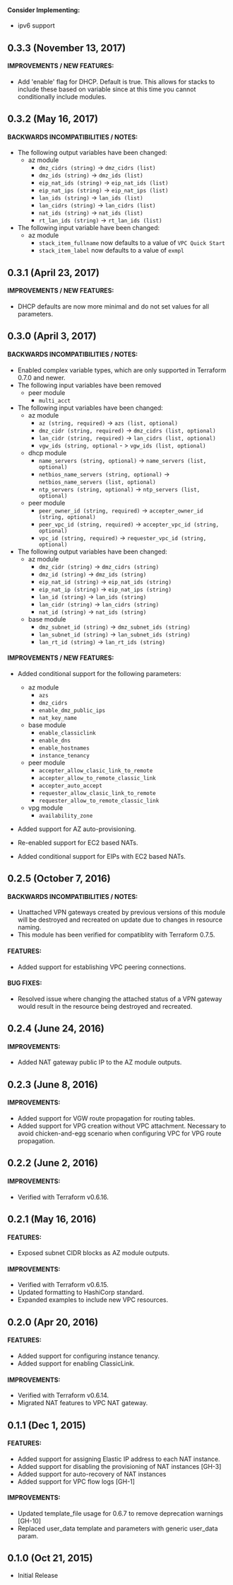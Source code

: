 #### Consider Implementing:
* ipv6 support

## 0.3.3 (November 13, 2017)

#### IMPROVEMENTS / NEW FEATURES:
* Add 'enable' flag for DHCP.  Default is true.  This allows for stacks to include these based on variable since at this time you cannot conditionally include modules.

## 0.3.2 (May 16, 2017)

#### BACKWARDS INCOMPATIBILITIES / NOTES:
* The following output variables have been changed:
  * az module
    * `dmz_cidrs (string)` -> `dmz_cidrs (list)`
    * `dmz_ids (string)` -> `dmz_ids (list)`
    * `eip_nat_ids (string)` -> `eip_nat_ids (list)`
    * `eip_nat_ips (string)` -> `eip_nat_ips (list)`
    * `lan_ids (string)` -> `lan_ids (list)`
    * `lan_cidrs (string)` -> `lan_cidrs (list)`
    * `nat_ids (string)` -> `nat_ids (list)`
    * `rt_lan_ids (string)` -> `rt_lan_ids (list)`
* The following input variable have been changed:
  * az module
    * `stack_item_fullname` now defaults to a value of `VPC Quick Start`
    * `stack_item_label` now defaults to a value of `exmpl`

## 0.3.1 (April 23, 2017)

#### IMPROVEMENTS / NEW FEATURES:
* DHCP defaults are now more minimal and do not set values for all parameters.

## 0.3.0 (April 3, 2017)

#### BACKWARDS INCOMPATIBILITIES / NOTES:
* Enabled complex variable types, which are only supported in Terraform 0.7.0 and newer.
* The following input variables have been removed
  * peer module
    * `multi_acct`
* The following input variables have been changed:
  * az module
    * `az (string, required)` -> `azs (list, optional)`
    * `dmz_cidr (string, required)` -> `dmz_cidrs (list, optional)`
    * `lan_cidr (string, required)` -> `lan_cidrs (list, optional)`
    * `vgw_ids (string, optional` - > `vgw_ids (list, optional)`
  * dhcp module
    * `name_servers (string, optional)` -> `name_servers (list, optional)`
    * `netbios_name_servers (string, optional)` -> `netbios_name_servers (list, optional)`
    * `ntp_servers (string, optional)` -> `ntp_servers (list, optional)`
  * peer module
    * `peer_owner_id (string, required)` -> `accepter_owner_id (string, optional)`
    * `peer_vpc_id (string, required)` -> `accepter_vpc_id (string, optional)`
    * `vpc_id (string, required)` -> `requester_vpc_id (string, optional)`
* The following output variables have been changed:
  * az module
    * `dmz_cidr (string)` -> `dmz_cidrs (string)`
    * `dmz_id (string)` -> `dmz_ids (string)`
    * `eip_nat_id (string)` -> `eip_nat_ids (string)`
    * `eip_nat_ip (string)` -> `eip_nat_ips (string)`
    * `lan_id (string)` -> `lan_ids (string)`
    * `lan_cidr (string)` -> `lan_cidrs (string)`
    * `nat_id (string)` -> `nat_ids (string)`
  * base module
    * `dmz_subnet_id (string)` -> `dmz_subnet_ids (string)`
    * `lan_subnet_id (string)` -> `lan_subnet_ids (string)`
    * `lan_rt_id (string)` -> `lan_rt_ids (string)`

#### IMPROVEMENTS / NEW FEATURES:
* Added conditional support for the following parameters:
  * az module
    * `azs`
    * `dmz_cidrs`
    * `enable_dmz_public_ips`
    * `nat_key_name`
  * base module
    * `enable_classiclink`
    * `enable_dns`
    * `enable_hostnames`
    * `instance_tenancy`
  * peer module
    * `accepter_allow_clasic_link_to_remote`
    * `accepter_allow_to_remote_classic_link`
    * `accepter_auto_accept`
    * `requester_allow_clasic_link_to_remote`
    * `requester_allow_to_remote_classic_link`
  * vpg module
    * `availability_zone`

* Added support for AZ auto-provisioning.
* Re-enabled support for EC2 based NATs.
* Added conditional support for EIPs with EC2 based NATs.

## 0.2.5 (October 7, 2016)

#### BACKWARDS INCOMPATIBILITIES / NOTES:
* Unattached VPN gateways created by previous versions of this module will be destroyed and recreated on update due to changes in resource naming.
* This module has been verified for compatiblity with Terraform 0.7.5.

#### FEATURES:
* Added support for establishing VPC peering connections.

#### BUG FIXES:
* Resolved issue where changing the attached status of a VPN gateway would result in the resource being destroyed and recreated.

## 0.2.4 (June 24, 2016)

#### IMPROVEMENTS:
* Added NAT gateway public IP to the AZ module outputs.

## 0.2.3 (June 8, 2016)

#### IMPROVEMENTS:
* Added support for VGW route propagation for routing tables.
* Added support for VPG creation without VPC attachment. Necessary to avoid chicken-and-egg scenario when configuring VPC for VPG route propagation.

## 0.2.2 (June 2, 2016)

#### IMPROVEMENTS:
* Verified with Terraform v0.6.16.

## 0.2.1 (May 16, 2016)

#### FEATURES:
* Exposed subnet CIDR blocks as AZ module outputs.

#### IMPROVEMENTS:
* Verified with Terraform v0.6.15.
* Updated formatting to HashiCorp standard.
* Expanded examples to include new VPC resources.

## 0.2.0 (Apr 20, 2016)

#### FEATURES:
* Added support for configuring instance tenancy.
* Added support for enabling ClassicLink.

#### IMPROVEMENTS:
* Verified with Terraform v0.6.14.
* Migrated NAT features to VPC NAT gateway.

## 0.1.1 (Dec 1, 2015)

#### FEATURES:
* Added support for assigning Elastic IP address to each NAT instance.
* Added support for disabling the provisioning of NAT instances [GH-3]
* Added support for auto-recovery of NAT instances
* Added support for VPC flow logs [GH-1]

#### IMPROVEMENTS:
* Updated template_file usage for 0.6.7 to remove deprecation warnings [GH-10]
* Replaced user_data template and parameters with generic user_data param.

## 0.1.0 (Oct 21, 2015)

* Initial Release
